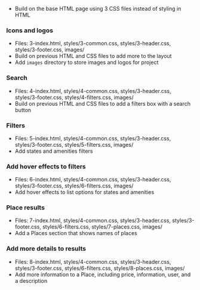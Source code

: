 * Build on the base HTML page using 3 CSS files instead of styling in HTML
### Icons and logos
* Files: 3-index.html, styles/3-common.css, styles/3-header.css, styles/3-footer.css, images/
* Build on previous HTML and CSS files to add more to the layout
* Add `images` directory to store images and logos for project
### Search
* Files: 4-index.html, styles/4-common.css, styles/3-header.css, styles/3-footer.css, styles/4-filters.css, images/
* Build on previous HTML and CSS files to add a filters box with a search button
### Filters
* Files: 5-index.html, styles/4-common.css, styles/3-header.css, styles/3-footer.css, styles/5-filters.css, images/
* Add states and amenities filters
### Add hover effects to filters
* Files: 6-index.html, styles/4-common.css, styles/3-header.css, styles/3-footer.css, styles/6-filters.css, images/
* Add hover effects to list options for states and amenities
### Place results
* Files: 7-index.html, styles/4-common.css, styles/3-header.css, styles/3-footer.css, styles/6-filters.css, styles/7-places.css, images/
* Add a Places section that shows names of places

### Add more details to results
* Files: 8-index.html, styles/4-common.css, styles/3-header.css, styles/3-footer.css, styles/6-filters.css, styles/8-places.css, images/
* Add more information to a Place, including price, information, user, and a description

